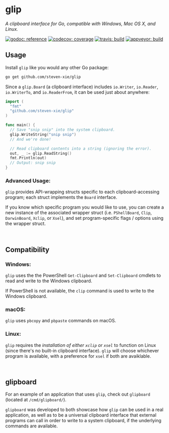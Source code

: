# glip

_A clipboard interface for Go, compatible with Windows, Mac OS X, and Linux._

[![godoc: reference][godoc-img]][godoc]
[![codecov: coverage][codecov-img]][codecov]
[![travis: build][travis-img]][travis]
[![appveyor: build][appveyor-img]][appveyor]

## Usage

Install `glip` like you would any other Go package:

```bash
go get github.com/steven-xie/glip
```

Since a `glip.Board` (a clipboard interface) includes `io.Writer`, `io.Reader`,
`io.WriterTo`, and `io.ReaderFrom`, it can be used just about anywhere:

```go
import (
  "fmt"
  "github.com/steven-xie/glip"
)

func main() {
  // Save "snip snip" into the system clipboard.
  glip.WriteString("snip snip")
  // And we're done!

  // Read clipboard contents into a string (ignoring the error).
  out, _ := glip.ReadString()
  fmt.Println(out)
  // Output: snip snip
}
```

### Advanced Usage:

`glip` provides API-wrapping structs specific to each clipboard-accessing
program; each struct implements the `Board` interface.

If you know which specific program you would like to use, you can create a new
instance of the associated wrapper struct (i.e. `PShellBoard`, `Clip`,
`DarwinBoard`, `Xclip`, or `Xsel`), and set program-specific flags / options
using the wrapper struct.

<br />

## Compatibility

### Windows:

`glip` uses the the PowerShell `Get-Clipboard` and `Set-Clipboard` cmdlets to
read and write to the Windows clipboard.

If PowerShell is not available, the `clip` command is used to write to the
Windows clipboard.

### macOS:

`glip` uses `pbcopy` and `pbpaste` commands on macOS.

### Linux:

`glip` requires the _installation of either `xclip` or `xsel`_ to function on
Linux (since there's no built-in clipboard interface). `glip` will choose
whichever program is available, with a preference for `xsel` if both are
avaiklable.

<br />

## glipboard

For an example of an application that uses `glip`, check out `glipboard`
(located at `/cmd/glipboard/`).

`glipboard` was developed to both showcase how `glip` can be used in a real
application, as well as to be a universal clipboard interface that external
programs can call in order to write to a system clipboard, if the underlying
commands are available.

[godoc]: https://godoc.org/github.com/steven-xie/glip
[godoc-img]: https://godoc.org/github.com/steven-xie/glip?status.svg
[travis]: https://travis-ci.org/steven-xie/glip
[travis-img]: https://travis-ci.org/steven-xie/glip.svg?branch=master
[codecov]: https://codecov.io/gh/steven-xie/glip
[codecov-img]: https://codecov.io/gh/steven-xie/glip/branch/master/graph/badge.svg
[appveyor]: https://ci.appveyor.com/project/StevenXie/glip
[appveyor-img]: https://ci.appveyor.com/api/projects/status/ntdxh30vlbo55da7/branch/master?svg=true
